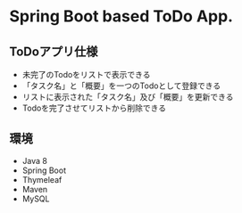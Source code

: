 # Spring Boot based ToDo App.

## ToDoアプリ仕様

* 未完了のTodoをリストで表示できる
* 「タスク名」と「概要」を一つのTodoとして登録できる
* リストに表示された「タスク名」及び「概要」を更新できる
* Todoを完了させてリストから削除できる

## 環境

* Java 8
* Spring Boot
* Thymeleaf
* Maven
* MySQL
